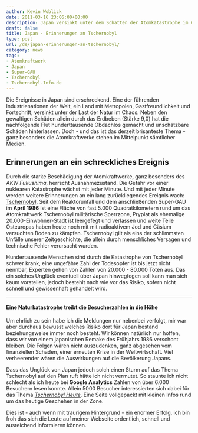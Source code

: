 ```yaml
---
author: Kevin Woblick
date: 2011-03-16 23:06:00+00:00
description: Japan versinkt unter dem Schatten der Atomkatastrophe im Chaos und viele Menschen möchten sich auf meiner Webseite darüber informieren.
draft: false
title: Japan - Erinnerungen an Tschernobyl
type: post
url: /de/japan-erinnerungen-an-tschernobyl/
category: news
tags:
- Atomkraftwerk
- Japan
- Super-GAU
- Tschernobyl
- Tschernobyl-Info.de
---
```


Die Ereignisse in Japan sind erschreckend. Eine der führenden Industrienationen der Welt, ein Land mit Metropolen, Gastfreundlichkeit und Fortschritt, versinkt unter der Last der Natur im Chaos. Neben den gewaltigen Schäden allein durch das Erdbeben (Stärke 9,0) hat die nachfolgende Flut hunderttausende Obdachlos gemacht und unschätzbare Schäden hinterlassen. Doch - und das ist das derzeit brisanteste Thema - ganz besonders die Atomkraftwerke stehen im Mittelpunkt sämtlicher Medien.


## Erinnerungen an ein schreckliches Ereignis

Durch die starke Beschädigung der Atomkraftwerke, ganz besonders des _AKW Fukushima_, herrscht Ausnahmezustand. Die Gefahr vor einer nuklearen Katastrophe wächst mit jeder Minute. Und mit jeder Minute werden weitere Erinnerungen an ein lang zurückliegendes Ereignis wach: [Tschernobyl](http://www.tschernobyl-info.de/allgemeine-infos). Seit dem Reaktorunfall und dem anschließenden Super-GAU im **April 1986** ist eine Fläche von fast 5.000 Quadratkilometern rund um das Atomkraftwerk Tschernobyl militärische Sperrzone, Prypiat als ehemalige 20.000-Einwohner-Stadt ist leergefegt und verlassen und weite Teile Osteuropas haben heute noch mit mit radioaktivem Jod und Cäsium versuchten Boden zu kämpfen. Tschernobyl gilt als eins der schlimmsten Unfälle unserer Zeitgeschichte, die allein durch menschliches Versagen und technische Fehler verursacht wurden.

Hundertausende Menschen sind durch die Katastrophe von Tschernobyl schwer krank, eine ungefähre Zahl der Todesopfer ist bis jetzt nicht nennbar, Experten gehen von Zahlen von 20.000 - 80.000 Toten aus. Das ein solches Unglück eventuell über Japan hinwegfegen soll kann man sich kaum vorstellen, jedoch bestehlt nach wie vor das Risiko, sofern nicht schnell und gewissenhaft gehandelt wird.

---

#### Eine Naturkatastrophe treibt die Besucherzahlen in die Höhe

Um ehrlich zu sein habe ich die Meldungen nur nebenbei verfolgt, mir war aber durchaus bewusst welches Risiko dort für Japan bestand beziehungsweise immer noch besteht. Wir können natürlich nur hoffen, dass wir von einem japanischen Remake des Frühjahrs 1986 verschont bleiben. Die Folgen wären nicht auszudenken, ganz abgesehen vom finanziellen Schaden, einer erneuten Krise in der Weltwirtschaft. Viel verheerender wären die Auswirkungen auf die Bevölkerung Japans.

Dass das Unglück von Japan jedoch solch einen Sturm auf das Thema Tschernobyl auf den Plan ruft hätte ich nicht vermutet. So staunte ich nicht schlecht als ich heute bei **Google Analytics** Zahlen von über 6.000 Besuchern lesen konnte. Allein 5000 Besucher interessierten sich dabei für das Thema [_Tschernobyl Heute_](http://www.tschernobyl-info.de/tschernobyl-heute). Eine Seite vollgepackt mit kleinen Infos rund um das heutige Geschehen in der Zone.

Dies ist - auch wenn mit traurigem Hintergrund - ein enormer Erfolg, ich bin froh das sich die Leute auf meiner Webseite ordentlich, schnell und ausreichend informieren können.
